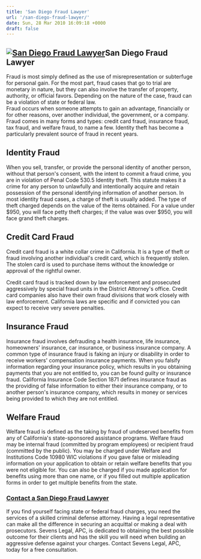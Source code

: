 ```yaml
---
title: 'San Diego Fraud Lawyer'
url: '/san-diego-fraud-lawyer/'
date: Sun, 28 Mar 2010 16:09:18 +0000
draft: false
---
```


[![San Diego Fraud Lawyer](https://www.sevenslegal.com/wp-content/uploads/2014/12/Samantha-Greene-2-200x300.jpg)](https://www.sevenslegal.com/wp-content/uploads/2014/12/Samantha-Greene-2.jpg)San Diego Fraud Lawyer
---------------------------------------------------------------------------------------------------------------------------------------------------------------------------------------------------------------------

Fraud is most simply defined as the use of misrepresentation or subterfuge for personal gain. For the most part, fraud cases that go to trial are monetary in nature, but they can also involve the transfer of property, authority, or official favors. Depending on the nature of the case, fraud can be a violation of state or federal law.  
Fraud occurs when someone attempts to gain an advantage, financially or for other reasons, over another individual, the government, or a company. Fraud comes in many forms and types: credit card fraud, insurance fraud, tax fraud, and welfare fraud, to name a few. Identity theft has become a particularly prevalent source of fraud in recent years.

Identity Fraud
--------------

When you sell, transfer, or provide the personal identity of another person, without that person's consent, with the intent to commit a fraud crime, you are in violation of Penal Code 530.5 Identity theft. This statute makes it a crime for any person to unlawfully and intentionally acquire and retain possession of the personal identifying information of another person. In most identity fraud cases, a charge of theft is usually added. The type of theft charged depends on the value of the items obtained. For a value under $950, you will face petty theft charges; if the value was over $950, you will face grand theft charges.

Credit Card Fraud
-----------------

Credit card fraud is a white collar crime in California. It is a type of theft or fraud involving another individual's credit card, which is frequently stolen. The stolen card is used to purchase items without the knowledge or approval of the rightful owner.

Credit card fraud is tracked down by law enforcement and prosecuted aggressively by special fraud units in the District Attorney's office. Credit card companies also have their own fraud divisions that work closely with law enforcement. California laws are specific and if convicted you can expect to receive very severe penalties.

Insurance Fraud
---------------

Insurance fraud involves defrauding a health insurance, life insurance, homeowners' insurance, car insurance, or business insurance company. A common type of insurance fraud is faking an injury or disability in order to receive workers' compensation insurance payments. When you falsify information regarding your insurance policy, which results in you obtaining payments that you are not entitled to, you can be found guilty or insurance fraud. California Insurance Code Section 1871 defines insurance fraud as the providing of false information to either their insurance company, or to another person's insurance company, which results in money or services being provided to which they are not entitled.

Welfare Fraud
-------------

Welfare fraud is defined as the taking by fraud of undeserved benefits from any of California's state-sponsored assistance programs. Welfare fraud may be internal fraud (committed by program employees) or recipient fraud (committed by the public). You may be charged under Welfare and Institutions Code 10980 WIC violations if you gave false or misleading information on your application to obtain or retain welfare benefits that you were not eligible for. You can also be charged if you made application for benefits using more than one name, or if you filled out multiple application forms in order to get multiple benefits from the state.

### [Contact a San Diego Fraud Lawyer](#contact)

If you find yourself facing state or federal fraud charges, you need the services of a skilled criminal defense attorney. Having a legal representative can make all the difference in securing an acquittal or making a deal with prosecutors. Sevens Legal, APC, is dedicated to obtaining the best possible outcome for their clients and has the skill you will need when building an aggressive defense against your charges. Contact Sevens Legal, APC, today for a free consultation.